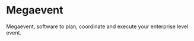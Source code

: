 Megaevent
==========

Megaevent, software to plan, coordinate and execute your enterprise level event.

